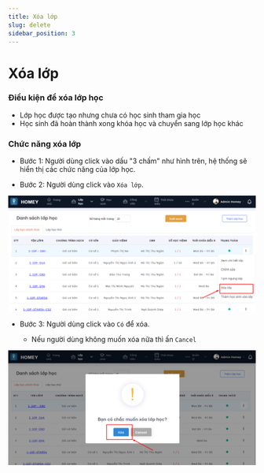```yaml
---
title: Xóa lớp
slug: delete
sidebar_position: 3
---
```

# Xóa lớp

### Điều kiện để xóa lớp học

- Lớp học được tạo nhưng chưa có học sinh tham gia học
- Học sinh đã hoàn thành xong khóa học và chuyển sang lớp học khác

### Chức năng xóa lớp

- Bước 1: Người dùng click vào dấu "3 chấm" như hình trên, hệ thống sẽ hiển thị các chức năng của lớp học.

- Bước 2: Người dùng click vào `Xóa lớp`.

![alt text](/img/class/a46.png)

- Bước 3: Người dùng click vào `Có` để xóa.

    + Nếu người dùng không muốn xóa nữa thì ấn `Cancel`

![alt text](/img/class/a47.png)
